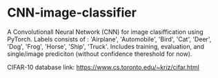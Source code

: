 # CNN-image-classifier
A Convolutionall Neural Network (CNN) for image clasiffication using PyTorch. Labels consists of : 'Airplane', 'Automobile', 'Bird', 'Cat', 'Deer', 'Dog', 'Frog', 'Horse', 'Ship', 'Truck'. Includes training, evaluation, and single/image prediciton (without confidence thereshold for now).

CIFAR-10 database link: https://www.cs.toronto.edu/~kriz/cifar.html

